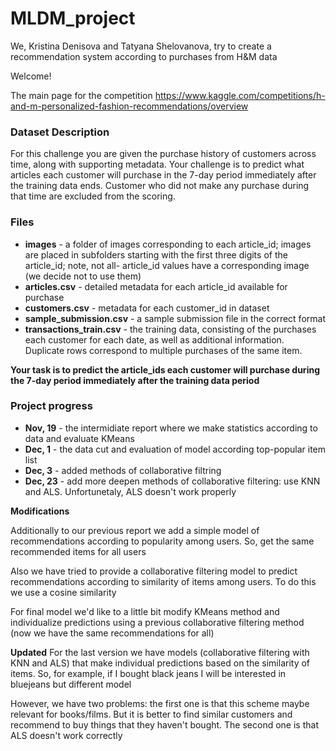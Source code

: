 # MLDM_project

We, Kristina Denisova and Tatyana Shelovanova, try to create a recommendation system according to purchases from H&M data

Welcome!

The main page for the competition https://www.kaggle.com/competitions/h-and-m-personalized-fashion-recommendations/overview

### Dataset Description
For this challenge you are given the purchase history of customers across time, along with supporting metadata. Your challenge is to predict what articles each customer will purchase in the 7-day period immediately after the training data ends. Customer who did not make any purchase during that time are excluded from the scoring.

### Files

- **images** - a folder of images corresponding to each article_id; images are placed in subfolders starting with the first three digits of the article_id; note, not all- article_id values have a corresponding image (we decide not to use them)
- **articles.csv** - detailed metadata for each article_id available for purchase
- **customers.csv** - metadata for each customer_id in dataset
- **sample_submission.csv** - a sample submission file in the correct format
- **transactions_train.csv** - the training data, consisting of the purchases each customer for each date, as well as additional information. Duplicate rows correspond to multiple purchases of the same item. 

**Your task is to predict the article_ids each customer will purchase during the 7-day period immediately after the training data period**

### Project progress

- **Nov, 19** - the intermidiate report where we make statistics according to data and evaluate KMeans
- **Dec, 1** - the data cut and evaluation of model according top-popular item list
- **Dec, 3** - added methods of collaborative filtring
- **Dec, 23** - add more deepen methods of collaborative filtering: use KNN and ALS. Unfortunetaly, ALS doesn't work properly

**Modifications**

Additionally to our previous report we add a simple model of recommendations according to popularity among users. So, get the same recommended items for all users

Also we have tried to provide a collaborative filtering model to predict recommendations according to similarity of items among users. To do this we use a cosine similarity 

For final model we'd like to a little bit modify KMeans method and individualize predictions using a previous collaborative filtering method (now we have the same recommendations for all)

**Updated**
For the last version we have models (collaborative filtering with KNN and ALS) that make individual predictions based on the similarity of items. So, for example, if I bought black jeans I will be interested in bluejeans but different model

However, we have two problems: the first one is that this scheme maybe relevant for books/films. But it is better to find similar customers and recommend to buy things that they haven't bought. The second one is that ALS doesn't work correctly
